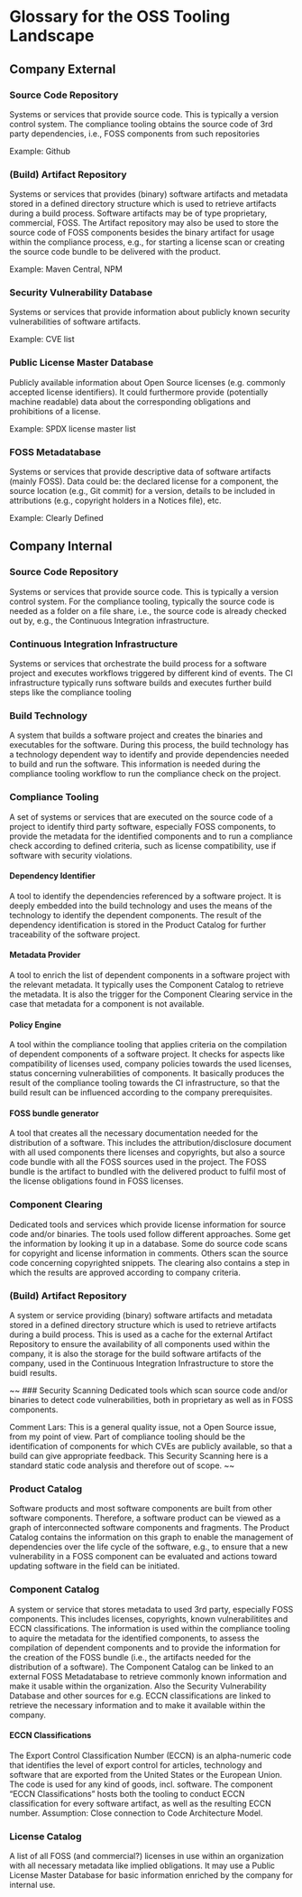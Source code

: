 # Glossary for the OSS Tooling Landscape

## Company External

### Source Code Repository
Systems or services that provide source code. This is typically a version control system. The compliance tooling obtains the source code of 3rd party dependencies, i.e., FOSS components from such repositories

Example: Github

### (Build) Artifact Repository
Systems or services that provides (binary) software artifacts and metadata stored in a defined directory structure which is used to retrieve artifacts during a build process. Software artifacts may be of type proprietary, commercial, FOSS. The Artifact repository may also be used to store the source code of FOSS components besides the binary artifact for usage within the compliance process, e.g., for starting a license scan or creating the source code bundle to be delivered with the product.

Example: Maven Central, NPM

### Security Vulnerability Database
Systems or services that provide information about publicly known security vulnerabilities of software artifacts.

Example: CVE list

### Public License Master Database
Publicly available information about Open Source licenses (e.g. commonly accepted license identifiers). It could furthermore provide (potentially machine readable) data about the corresponding obligations and prohibitions of a license.

Example: SPDX license master list

### FOSS Metadatabase
Systems or services that provide descriptive data of software artifacts (mainly FOSS). Data could be: the declared license for a component, the source location (e.g., Git commit) for a version, details to be included in attributions (e.g., copyright holders in a Notices file), etc.

Example: Clearly Defined

## Company Internal

### Source Code Repository
Systems or services that provide source code. This is typically a version control system. For the compliance tooling, typically the source code is needed as a folder on a file share, i.e., the source code is already checked out by, e.g., the Continuous Integration infrastructure. 

### Continuous Integration Infrastructure
Systems or services that orchestrate the build process for a software project and executes workflows triggered by different kind of events. The CI infrastructure typically runs software builds and executes further build steps like the compliance tooling

### Build Technology
A system that builds a software project and creates the binaries and executables for the software. During this process, the build technology has a technology dependent way to identify and provide dependencies needed to build and run the software. This information is needed during the compliance tooling workflow to run the compliance check on the project.

### Compliance Tooling
A set of systems or services that are executed on the source code of a project to identify third party software, especially FOSS components, to provide the metadata for the identified components and to run a compliance check according to defined criteria, such as license compatibility, use if software with security violations.

#### Dependency Identifier
A tool to identify the dependencies referenced by a software project. It is deeply embedded into the build technology and uses the means of the technology to identify the dependent components. The result of the dependency identification is stored in the Product Catalog for further traceability of the software project.

#### Metadata Provider
A tool to enrich the list of dependent components in a software project with the relevant metadata. It typically uses the Component Catalog to retrieve the metadata. It is also the trigger for the Component Clearing service in the case that metadata for a component is not available.

#### Policy Engine
A tool within the compliance tooling that applies criteria on the compilation of dependent components of a software project. It checks for aspects like compatibility of licenses used, company policies towards the used licenses, status concerning vulnerabilities of components. It basically produces the result of the compliance tooling towards the CI infrastructure, so that the build result can be influenced according to the company prerequisites.

#### FOSS bundle generator
A tool that creates all the necessary documentation needed for the distribution of a software. This includes the attribution/disclosure document with all used components there licenses and copyrights, but also a source code bundle with all the FOSS sources used in the project. The FOSS bundle is the artifact to bundled with the delivered product to fulfil most of the license obligations found in FOSS licenses.

### Component Clearing
Dedicated tools and services which provide license information for source code and/or binaries. The tools used follow different approaches. Some get the information by looking it up in a database. Some do source code scans for copyright and license information in comments. Others scan the source code concerning copyrighted snippets. The clearing also contains a step in which the results are approved according to company criteria. 

### (Build) Artifact Repository
A system or service providing (binary) software artifacts and metadata stored in a defined directory structure which is used to retrieve artifacts during a build process. This is used as a cache for the external Artifact Repository to ensure the availability of all components used within the company, it is also the storage for the build software artifacts of the company, used in the Continuous Integration Infrastructure to store the buidl results.

~~ ### Security Scanning
Dedicated tools which scan source code and/or binaries to detect code vulnerabilities, both in proprietary as well as in FOSS components.

Comment Lars: This is a general quality issue, not a Open Source issue, from my point of view. Part of compliance tooling should be the identification of components for which CVEs are publicly available, so that a build can give appropriate feedback. This Security Scanning here is a standard static code analysis and therefore out of scope. ~~

### Product Catalog
Software products and most software components are built from other software components. Therefore, a software product can be viewed as a graph of interconnected software components and fragments. The Product Catalog contains the information on this graph to enable the management of dependencies over the life cycle of the software, e.g., to ensure that a new vulnerability in a FOSS component can be evaluated and actions toward updating software in the field can be initiated.

### Component Catalog
A system or service that stores metadata to used 3rd party, especially FOSS components. This includes licenses, copyrights, known vulnerabilitites and ECCN classifications. The information is used within the compliance tooling to aquire the metadata for the identified components, to assess the compilation of dependent components and to provide the information for the creation of the FOSS bundle (i.e., the artifacts needed for the distribution of a software). The Component Catalog can be linked to an external FOSS Metadatabase to retrieve commonly known information and make it usable within the organization. Also the Security Vulnerability Database and other sources for e.g. ECCN classifications are linked to retrieve the necessary information and to make it available within the company.

#### ECCN Classifications
The Export Control Classification Number (ECCN) is an alpha-numeric code that identifies the level of export control for articles, technology and software that are exported from the United States or the European Union. The code is used for any kind of goods, incl. software.
The component “ECCN Classifications” hosts both the tooling to conduct ECCN classification for every software artifact, as well as the resulting ECCN number. Assumption: Close connection to Code Architecture Model. 

### License Catalog
A list of all FOSS (and commercial?) licenses in use within an organization with all necessary metadata like implied obligations. It may use a Public License Master Database for basic information enriched by the company for internal use.
